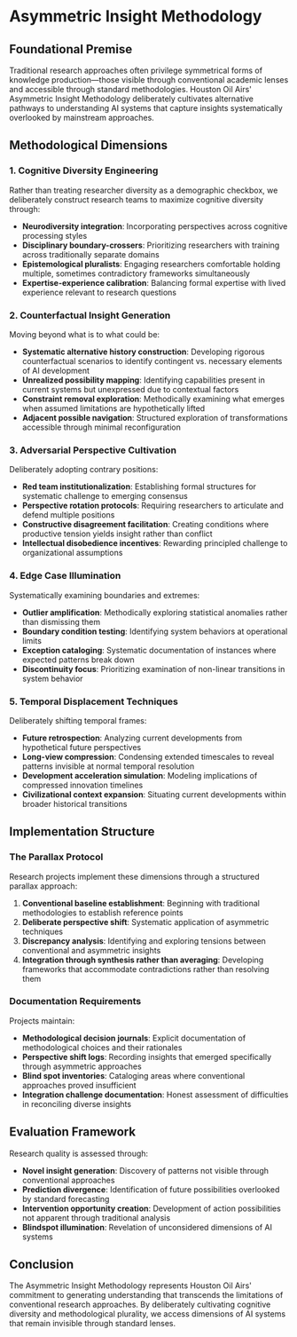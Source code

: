 # Asymmetric Insight Methodology

## Foundational Premise

Traditional research approaches often privilege symmetrical forms of knowledge production—those visible through conventional academic lenses and accessible through standard methodologies. Houston Oil Airs' Asymmetric Insight Methodology deliberately cultivates alternative pathways to understanding AI systems that capture insights systematically overlooked by mainstream approaches.

## Methodological Dimensions

### 1. Cognitive Diversity Engineering

Rather than treating researcher diversity as a demographic checkbox, we deliberately construct research teams to maximize cognitive diversity through:

* **Neurodiversity integration**: Incorporating perspectives across cognitive processing styles
* **Disciplinary boundary-crossers**: Prioritizing researchers with training across traditionally separate domains
* **Epistemological pluralists**: Engaging researchers comfortable holding multiple, sometimes contradictory frameworks simultaneously
* **Expertise-experience calibration**: Balancing formal expertise with lived experience relevant to research questions

### 2. Counterfactual Insight Generation

Moving beyond what is to what could be:

* **Systematic alternative history construction**: Developing rigorous counterfactual scenarios to identify contingent vs. necessary elements of AI development
* **Unrealized possibility mapping**: Identifying capabilities present in current systems but unexpressed due to contextual factors
* **Constraint removal exploration**: Methodically examining what emerges when assumed limitations are hypothetically lifted
* **Adjacent possible navigation**: Structured exploration of transformations accessible through minimal reconfiguration

### 3. Adversarial Perspective Cultivation

Deliberately adopting contrary positions:

* **Red team institutionalization**: Establishing formal structures for systematic challenge to emerging consensus
* **Perspective rotation protocols**: Requiring researchers to articulate and defend multiple positions
* **Constructive disagreement facilitation**: Creating conditions where productive tension yields insight rather than conflict
* **Intellectual disobedience incentives**: Rewarding principled challenge to organizational assumptions

### 4. Edge Case Illumination

Systematically examining boundaries and extremes:

* **Outlier amplification**: Methodically exploring statistical anomalies rather than dismissing them
* **Boundary condition testing**: Identifying system behaviors at operational limits
* **Exception cataloging**: Systematic documentation of instances where expected patterns break down
* **Discontinuity focus**: Prioritizing examination of non-linear transitions in system behavior

### 5. Temporal Displacement Techniques

Deliberately shifting temporal frames:

* **Future retrospection**: Analyzing current developments from hypothetical future perspectives
* **Long-view compression**: Condensing extended timescales to reveal patterns invisible at normal temporal resolution
* **Development acceleration simulation**: Modeling implications of compressed innovation timelines
* **Civilizational context expansion**: Situating current developments within broader historical transitions

## Implementation Structure

### The Parallax Protocol

Research projects implement these dimensions through a structured parallax approach:

1. **Conventional baseline establishment**: Beginning with traditional methodologies to establish reference points
2. **Deliberate perspective shift**: Systematic application of asymmetric techniques
3. **Discrepancy analysis**: Identifying and exploring tensions between conventional and asymmetric insights
4. **Integration through synthesis rather than averaging**: Developing frameworks that accommodate contradictions rather than resolving them

### Documentation Requirements

Projects maintain:

* **Methodological decision journals**: Explicit documentation of methodological choices and their rationales
* **Perspective shift logs**: Recording insights that emerged specifically through asymmetric approaches
* **Blind spot inventories**: Cataloging areas where conventional approaches proved insufficient
* **Integration challenge documentation**: Honest assessment of difficulties in reconciling diverse insights

## Evaluation Framework

Research quality is assessed through:

* **Novel insight generation**: Discovery of patterns not visible through conventional approaches
* **Prediction divergence**: Identification of future possibilities overlooked by standard forecasting
* **Intervention opportunity creation**: Development of action possibilities not apparent through traditional analysis
* **Blindspot illumination**: Revelation of unconsidered dimensions of AI systems

## Conclusion

The Asymmetric Insight Methodology represents Houston Oil Airs' commitment to generating understanding that transcends the limitations of conventional research approaches. By deliberately cultivating cognitive diversity and methodological plurality, we access dimensions of AI systems that remain invisible through standard lenses.
